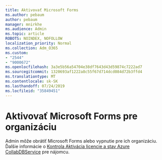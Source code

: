 ```yaml
---
title: Aktivovať Microsoft Forms
ms.author: pebaum
author: pebaum
manager: mnirkhe
ms.audience: Admin
ms.topic: article
ROBOTS: NOINDEX, NOFOLLOW
localization_priority: Normal
ms.collection: Adm_O365
ms.custom:
- "2544"
- "9000672"
ms.openlocfilehash: 3a3e5b56a54704e38df7643d43d59874c7222ad7
ms.sourcegitcommit: 1320693af1222a8c55f67d714dcd084d72b3ffd4
ms.translationtype: MT
ms.contentlocale: sk-SK
ms.lasthandoff: 07/24/2019
ms.locfileid: "35849451"
---
```

# <a name="activate-microsoft-forms-for-an-organization"></a>Aktivovať Microsoft Forms pre organizáciu

Admin môže obrátiť Microsoft Forms alebo vypnutie pre ich organizáciu. Ďalšie informácie o [Kontrola Aktivácia licencie a stav Azure CollabDBService](https://support.office.com/article/Turn-off-or-turn-on-Microsoft-Forms-8dcbf3ab-f2d6-459a-b8be-8d9892132a43) pre nájomcu.